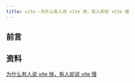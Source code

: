 ```yaml
---
title: vite--为什么有人说 vite 快，有人却说 vite 慢
---
```

## 前言


## 资料
[为什么有人说 vite 快，有人却说 vite 慢](https://juejin.cn/post/7129041114174062628)